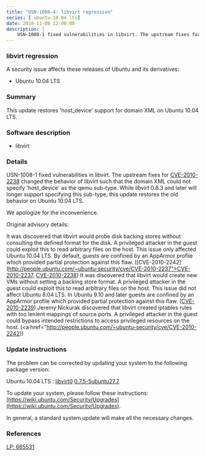 ```yaml
---
title: "USN-1008-4: libvirt regression"
series: [ ubuntu-10.04-lts]
date: 2010-11-08 12:00:00
description: |
    USN-1008-1 fixed vulnerabilities in libvirt. The upstream fixes for [CVE-2010-2238](http://people.ubuntu.com/~ubuntu-security/cve/CVE-2010-2238) changed the behavior of libvirt such that the domain XML could not specify &#39;host_device&#39; as the qemu sub-type. While libvirt 0.8.3 and later will longer support specifying this sub-type, this update restores the old behavior on Ubuntu 10.04 LTS.
--- 
```

 
### libvirt regression

A security issue affects these releases of Ubuntu and its derivatives:

* Ubuntu 10.04 LTS

### Summary

This update restores &#39;host_device&#39; support for domain XML on Ubuntu 10.04 LTS.

### Software description

* libvirt 

### Details

USN-1008-1 fixed vulnerabilities in libvirt. The upstream fixes for [CVE-2010-2238](http://people.ubuntu.com/~ubuntu-security/cve/CVE-2010-2238) changed the behavior of libvirt such that the domain XML could not specify &#39;host_device&#39; as the qemu sub-type. While libvirt 0.8.3 and later will longer support specifying this sub-type, this update restores the old behavior on Ubuntu 10.04 LTS.

We apologize for the inconvenience.

Original advisory details:

 It was discovered that libvirt would probe disk backing stores without consulting the defined format for the disk. A privileged attacker in the guest could exploit this to read arbitrary files on the host. This issue only affected Ubuntu 10.04 LTS. By default, guests are confined by an AppArmor profile which provided partial protection against this flaw. ([CVE-2010-2242](http://people.ubuntu.com/~ubuntu-security/cve/CVE-2010-2237">CVE-2010-2237</a>, <a href="http://people.ubuntu.com/~ubuntu-security/cve/CVE-2010-2238">CVE-2010-2238</a>) It was discovered that libvirt would create new VMs without setting a backing store format. A privileged attacker in the guest could exploit this to read arbitrary files on the host. This issue did not affect Ubuntu 8.04 LTS. In Ubuntu 9.10 and later guests are confined by an AppArmor profile which provided partial protection against this flaw. (<a href="http://people.ubuntu.com/~ubuntu-security/cve/CVE-2010-2239">CVE-2010-2239</a>) Jeremy Nickurak discovered that libvirt created iptables rules with too lenient mappings of source ports. A privileged attacker in the guest could bypass intended restrictions to access privileged resources on the host. (<a href="http://people.ubuntu.com/~ubuntu-security/cve/CVE-2010-2242)) 

### Update instructions

The problem can be corrected by updating your system to the following package version:

Ubuntu 10.04 LTS
 : [libvirt0](https://launchpad.net/ubuntu/+source/libvirt) <span> [0.7.5-5ubuntu27.7](https://launchpad.net/ubuntu/+source/libvirt/0.7.5-5ubuntu27.7) </span> 

To update your system, please follow these instructions: [https://wiki.ubuntu.com/Security/Upgrades](https://wiki.ubuntu.com/Security/Upgrades).

In general, a standard system update will make all the necessary changes. 

### References

 [LP: 665531](https://launchpad.net/bugs/665531)
 
